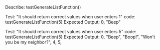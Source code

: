 Describe: testGenerateListFunction()


Test: "It should return correct values when user enters 1"
code: testGenerateListFunction(5) 
Expected Output: 0, "Beep"





Test: "It should return correct values when user enters 5"
code: testGenerateListFunction(5) 
Expected Output: 0, "Beep", "Boop!", "Won't you be my neighbor?", 4, 5,